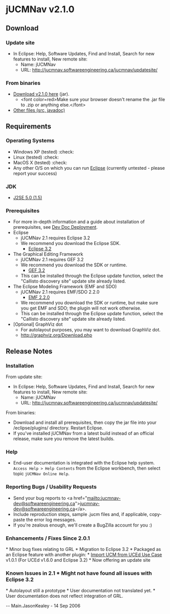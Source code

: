 # jUCMNav v2.1.0

## Download

### Update site

  - In Eclipse: Help, Software Updates, Find and Install, Search for new
    features to install, New remote site:
      - Name: jUCMNav
      - URL: <http://jucmnav.softwareengineering.ca/jucmnav/updatesite/>

### From binaries

  - [Download v2.1.0
    here](http://jucmnav.softwareengineering.ca/jucmnav/artifacts/seg.jUCMNav/2.1.0/seg.jUCMNav_2.1.0.jar)
    (jar).
      - \<font color=red\>Make sure your browser doesn't rename the .jar
        file to .zip or anything else.\</font\>
  - [Other files (src,
    javadoc)](http://jucmnav.softwareengineering.ca/jucmnav/artifacts/seg.jUCMNav/2.1.0/)

## Requirements

### Operating Systems

  - Windows XP (tested) :check:
  - Linux (tested) :check:
  - MacOS X (tested) :check:
  - Any other O/S on which you can run [Eclipse](http://www.eclipse.org)
    (currently untested - please report your success)

### JDK

  - [J2SE 5.0 (1.5)](http://java.sun.com/j2se/1.5.0/index.jsp)

### Prerequisites

  - For more in-depth information and a guide about installation of
    prerequisites, see [Dev Doc Deployment](DevDocDeployment).
  - Eclipse
      - jUCMNav 2.1 requires Eclipse 3.2
      - We recommend you download the Eclipse SDK.
          - [Eclipse 3.2](http://www.eclipse.org/downloads/download.php?file=/eclipse/downloads/drops/R-3.2-200606291905/eclipse-SDK-3.2-win32.zip)
  - The Graphical Editing Framework
      - jUCMNav 2.1 requires GEF 3.2
      - We recommend you download the SDK or runtime.
          - [GEF 3.2](http://www.eclipse.org/downloads/download.php?file=/tools/gef/downloads/drops/R-3.2-200606270816/GEF-ALL-3.2.zip)
      - This can be installed through the Eclipse update function,
        select the "Callisto discovery site" update site already listed.
  - The Eclipse Modeling Framework (EMF and SDO)
      - jUCMNav 2.1 requires EMF/SDO 2.2.0
          - [EMF 2.2.0](http://www.eclipse.org/downloads/download.php?file=/tools/emf/downloads/drops/2.2.0/R200606271057/emf-sdo-xsd-SDK-2.2.0.zip)
      - We recommend you download the SDK or runtime, but make sure you
        get EMF and SDO; the plugin will not work otherwise.
      - This can be installed through the Eclipse update function,
        select the "Callisto discovery site" update site already listed.
  - \[Optional\] GraphViz dot
      - For autolayout purposes, you may want to download GraphViz dot.
      - <http://graphviz.org/Download.php>

## Release Notes

### Installation

From update site:  

  - In Eclipse: Help, Software Updates, Find and Install, Search for new
    features to install, New remote site:
      - Name: jUCMNav
      - URL: <http://jucmnav.softwareengineering.ca/jucmnav/updatesite/>

From binaries:  

  - Download and install all prerequisites, then copy the jar file into
    your /eclipse/plugins/ directory. Restart Eclipse.
  - If you've installed jUCMNav from a latest build instead of an
    official release, make sure you remove the latest builds.

### Help

  - End-user documentation is integrated with the Eclipse help system.
    `Access Help > Help Contents` from the Eclipse workbench, then
    select topic `jUCMNav Online Help`.

### Reporting Bugs / Usability Requests

  - Send your bug reports to \<a
    href="[mailto:jucmnav-dev@softwareengineering.ca](mailto:jucmnav-dev@softwareengineering.ca)"\><jucmnav-dev@softwareengineering.ca>\</a\>.
  - Include reproduction steps, sample .jucm files and, if applicable,
    copy-paste the error log messages.
  - If you're zealous enough, we'll create a BugZilla account for you :)

### Enhancements / Fixes Since 2.0.1

\* Minor bug fixes relating to GRL \* Migration to Eclipse 3.2 \*
Packaged as an Eclipse feature with another plugin: \* [Import UCM from
UCEd Use Case](UCEdImport) v1.0.1 (For UCEd v1.6.0 and Eclipse 3.2) \*
Now offering an update site

### Known Issues in 2.1 \* Might not have found all issues with Eclipse 3.2

\* Autolayout still a prototype \* User documentation not translated
yet. \* User documentation does not reflect integration of GRL.

\-- Main.JasonKealey - 14 Sep 2006
